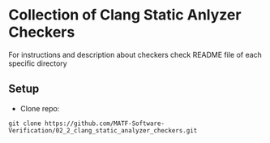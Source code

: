 # Collection of Clang Static Anlyzer Checkers
For instructions and description about checkers check README file of each specific directory 

## Setup

- Clone repo: 

`git clone https://github.com/MATF-Software-Verification/02_2_clang_static_analyzer_checkers.git`


